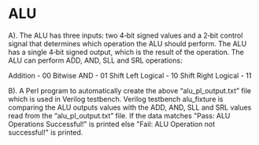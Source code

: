 # ALU 

 A). The ALU has three inputs: two 4‐bit signed values and a 2‐bit control signal that determines which operation the ALU should perform. The ALU has a single 4‐bit signed output, which is the result of the operation. The ALU can perform ADD, AND, SLL and SRL operations:

Addition - 00
Bitwise AND - 01
Shift Left Logical - 10
Shift Right Logical - 11

B). A Perl program to automatically create the above “alu_pl_output.txt” file which is used in Verilog testbench. Verilog testbench alu_fixture is comparing the ALU outputs values with the ADD, AND, SLL and SRL values read from the “alu_pl_output.txt” file. If the data matches "Pass: ALU Operations Successful!" is printed else "Fail: ALU Operation not successful!" is printed.


